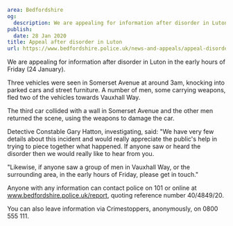 ```yaml
area: Bedfordshire
og:
  description: We are appealing for information after disorder in Luton in the early hours of Friday (24 January).
publish:
  date: 28 Jan 2020
title: Appeal after disorder in Luton
url: https://www.bedfordshire.police.uk/news-and-appeals/appeal-disorder-luton-jan20
```

We are appealing for information after disorder in Luton in the early hours of Friday (24 January).

Three vehicles were seen in Somerset Avenue at around 3am, knocking into parked cars and street furniture. A number of men, some carrying weapons, fled two of the vehicles towards Vauxhall Way.

The third car collided with a wall in Somerset Avenue and the other men returned the scene, using the weapons to damage the car.

Detective Constable Gary Hatton, investigating, said: "We have very few details about this incident and would really appreciate the public's help in trying to piece together what happened. If anyone saw or heard the disorder then we would really like to hear from you.

"Likewise, if anyone saw a group of men in Vauxhall Way, or the surrounding area, in the early hours of Friday, please get in touch."

Anyone with any information can contact police on 101 or online at www.bedfordshire.police.uk/report, quoting reference number 40/4849/20.

You can also leave information via Crimestoppers, anonymously, on 0800 555 111.
